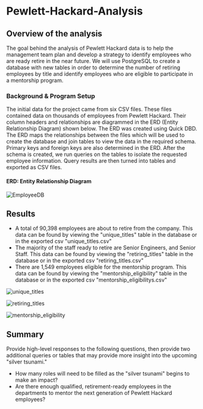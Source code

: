 # Pewlett-Hackard-Analysis
## Overview of the analysis
The goal behind the analysis of Pewlett Hackard data is to help the management team plan and develop a strategy to identify employees who are ready retire in the near future. We will use PostgreSQL to create a database with new tables in order to determine the number of retiring employees by title and identify employees who are eligible to participate in a mentorship program. 
### Background & Program Setup
The initial data for the project came from six CSV files. These files contained data on thousands of employees from Pewlett Hackard. Their column headers and relationships are diagrammed in the ERD (Entity Relationship Diagram) shown below. The ERD was created using Quick DBD. The ERD maps the relationships between the files which will be used to create the database and join tables to view the data in the required schema. Primary keys and foreign keys are also determined in the ERD. After the schema is created, we run queries on the tables to isolate the requested employee information. Query results are then turned into tables and exported as CSV files. 
#### ERD: Entity Relationship Diagram
![EmployeeDB](https://user-images.githubusercontent.com/73972332/104393837-3f91a980-54fa-11eb-9cfe-2aa2adcb2676.png)
## Results 
* A total of 90,398 employees are about to retire from the company. This data can be found by viewing the "unique_titles" table in the database or in the exported csv "unique_titles.csv"
* The majority of the staff ready to retire are Senior Engineers, and Senior Staff. This data can be found by viewing the "retiring_titles" table in the database or in the exported csv "retiring_titles.csv"
* There are 1,549 employees eligible for the mentorship program. This data can be found by viewing the "mentorship_eligibility" table in the database or in the exported csv "mentorship_eligibilitys.csv"

![unique_titles](https://user-images.githubusercontent.com/73972332/104394605-ceeb8c80-54fb-11eb-8755-549b40433061.png)

![retiring_titles](https://user-images.githubusercontent.com/73972332/104395018-a7e18a80-54fc-11eb-9e1f-99a10596d946.png)

![mentorship_eligibility](https://user-images.githubusercontent.com/73972332/104404149-dd8f6f00-550e-11eb-83d1-0913cedcf444.png)

## Summary
Provide high-level responses to the following questions, then provide two additional queries or tables that may provide more insight into the upcoming "silver tsunami."
* How many roles will need to be filled as the "silver tsunami" begins to make an impact?
* Are there enough qualified, retirement-ready employees in the departments to mentor the next generation of Pewlett Hackard employees?
